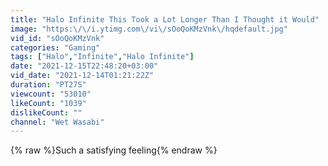 ```yaml
---
title: "Halo Infinite This Took a Lot Longer Than I Thought it Would"
image: "https:\/\/i.ytimg.com\/vi\/sOoQoKMzVnk\/hqdefault.jpg"
vid_id: "sOoQoKMzVnk"
categories: "Gaming"
tags: ["Halo","Infinite","Halo Infinite"]
date: "2021-12-15T22:48:20+03:00"
vid_date: "2021-12-14T01:21:22Z"
duration: "PT27S"
viewcount: "53010"
likeCount: "1039"
dislikeCount: ""
channel: "Wet Wasabi"
---
```

{% raw %}Such a satisfying feeling{% endraw %}

